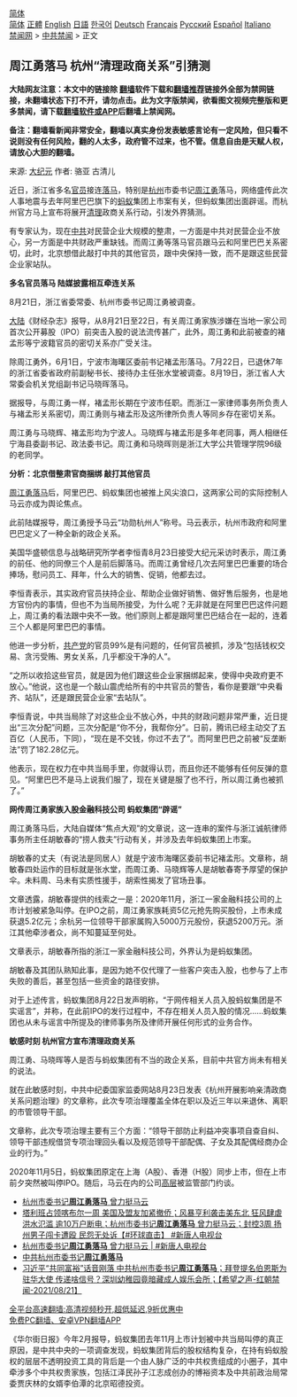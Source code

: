  <!-- 面包屑导航 --> <div class="breadcrumb"><!-- GTranslate: https://gtranslate.io/ -->  <div class="switcher notranslate">  <div class="selected">  <a href="#" onclick="return false;"> 简体</a>  </div>  <div class="option">  <a href="https://www.bannedbook.org" onclick="doGTranslate('zh-CN|zh-CN');jQuery('div.switcher div.selected a').html(jQuery(this).html());return false;" title="简体中文" class="nturl selected"> 简体</a>  <a href="https://www.bannedbook.org/zh-tw/" onclick="doGTranslate('zh-CN|zh-TW');jQuery('div.switcher div.selected a').html(jQuery(this).html());return false;" title="繁體中文" class="nturl"> 正體</a>  <a href="https://www.bannedbook.org/en/" onclick="doGTranslate('zh-CN|en');jQuery('div.switcher div.selected a').html(jQuery(this).html());return false;" title="English" class="nturl"> English</a>  <a href="https://www.bannedbook.org/ja/" onclick="doGTranslate('zh-CN|ja');jQuery('div.switcher div.selected a').html(jQuery(this).html());return false;" title="日本語" class="nturl"> 日語</a>  <a href="https://www.bannedbook.org/ko/" onclick="doGTranslate('zh-CN|ko');jQuery('div.switcher div.selected a').html(jQuery(this).html());return false;" title="한국어" class="nturl"> 한국어</a>  <a href="https://www.bannedbook.org/de/" onclick="doGTranslate('zh-CN|de');jQuery('div.switcher div.selected a').html(jQuery(this).html());return false;" title="Deutsch" class="nturl"> Deutsch</a>  <a href="https://www.bannedbook.org/fr/" onclick="doGTranslate('zh-CN|fr');jQuery('div.switcher div.selected a').html(jQuery(this).html());return false;" title="Français" class="nturl"> Français</a>  <a href="https://www.bannedbook.org/ru/" onclick="doGTranslate('zh-CN|ru');jQuery('div.switcher div.selected a').html(jQuery(this).html());return false;" title="Русский" class="nturl"> Русский</a>  <a href="https://www.bannedbook.org/es/" onclick="doGTranslate('zh-CN|es');jQuery('div.switcher div.selected a').html(jQuery(this).html());return false;" title="Español" class="nturl"> Español</a>  <a href="https://www.bannedbook.org/it/" onclick="doGTranslate('zh-CN|it');jQuery('div.switcher div.selected a').html(jQuery(this).html());return false;" title="Italiano" class="nturl"> Italiano</a>  </div>  </div>      <div class='breadcrumb-sub'><!-- Breadcrumb NavXT 6.3.0 --> <a href="https://www.bannedbook.org/" class="home">禁闻网</a> &gt; <a href="https://www.bannedbook.org/bnews/cbnews/" class="category">中共禁闻</a> &gt; 正文</div></div><h2>周江勇落马 杭州“清理政商关系”引猜测</h2> <p class="notice"><b>大陆网友注意：本文中的链接除 <a href="https://github.com/bannedbook/fanqiang" >翻墙</a>软件下载和<a href="https://github.com/killgcd/justmysocks/blob/master/README.md">翻墙推荐</a>链接外全部为禁网链接，未翻墙状态下打不开，请勿点击。此为文字版禁闻，欲看图文视频完整版和更多禁闻，请下载<a href="https://github.com/bannedbook/fanqiang">翻墙软件或APP</a>后翻墙上禁闻网。</p><p>备注：翻墙看新闻非常安全，翻墙以真实身份发表敏感言论有一定风险，但只看不说则没有任何风险，翻的人太多，政府管不过来，也不管。信息自由是天赋人权，请放心大胆的翻墙。</b></p>  <div class="entry"> <p>来源:&nbsp;<span class='wp_keywordlink_affiliate'><a href="http://www.epochtimes.com/" title="大纪元" target="_blank">大纪元</a></span>                            作者:&nbsp;骆亚 古清儿                                                 </p> <p>近日，浙江省多名<a href="https://www.bannedbook.org/bnews/tag/%E5%AE%98%E5%91%98/" class="st_tag internal_tag" rel="tag" title="标签 官员 下的日志">官员</a>接连<a href="https://www.bannedbook.org/bnews/tag/%E8%90%BD%E9%A9%AC/" class="st_tag internal_tag" rel="tag" title="标签 落马 下的日志">落马</a>，特别是<a href="https://www.bannedbook.org/bnews/tag/%e6%9d%ad%e5%b7%9e/" class="st_tag internal_tag" rel="tag" title="标签 杭州 下的日志">杭州</a>市委书记<a href="https://www.bannedbook.org/bnews/tag/%e5%91%a8%e6%b1%9f%e5%8b%87/" class="st_tag internal_tag" rel="tag" title="标签 周江勇 下的日志">周江勇</a>落马，网络盛传此次人事地震与去年阿里巴巴旗下的<a href="https://www.bannedbook.org/bnews/tag/%e8%9a%82%e8%9a%81/" class="st_tag internal_tag" rel="tag" title="标签 蚂蚁 下的日志">蚂蚁</a>集团上市案有关，但蚂蚁集团出面辟谣。而杭州官方马上宣布将展开<a href="https://www.bannedbook.org/bnews/tag/%E6%B8%85%E7%90%86/" class="st_tag internal_tag" rel="tag" title="标签 清理 下的日志">清理</a>政商关系行动，引发外界猜测。</p> <p>有专家认为，现在<a href="https://www.bannedbook.org/bnews/tag/%e4%b8%ad%e5%85%b1/" class="st_tag internal_tag" rel="tag" title="标签 中共 下的日志">中共</a>对民营企业大规模的整肃，一方面是中共对民营企业不放心，另一方面是中共财政严重缺钱。而周江勇等落马官员跟马云和阿里巴巴关系密切，此时，北京想借此敲打中共的其他官员，跟中央保持一致，而不是跟这些民营企业家站队。</p> <p><strong>多名官员落马 陆媒披露相互牵连关系</strong></p> <p>8月21日，浙江省委常委、杭州市委书记周江勇被调查。</p> <p><span class='wp_keywordlink_affiliate'><a href="https://www.bannedbook.org/" title="大陆" target="_blank">大陆</a></span>《财经杂志》报导，从8月21日至22日，有关周江勇家族涉嫌在当地一家公司首次公开募股（IPO）前突击入股的说法流传甚广，此外，周江勇和此前被查的褚孟形等宁波籍官员的密切关系亦广受关注。</p> <p>除周江勇外，6月1日，宁波市海曙区委前书记褚孟形落马。7月22日，已退休7年的浙江省委省政府前副秘书长、接待办主任张水堂被调查。8月19日，浙江省人大常委会机关党组副书记马晓晖落马。</p> <p>据报导，与周江勇一样，褚孟形长期在宁波市任职。而浙江一家律师事务所负责人与褚孟形关系密切，周江勇则与褚孟形及这所律所负责人等同乡存在密切关系。</p>  <p>周江勇与马晓辉、褚孟形均为宁波人。马晓辉与褚孟形是多年老同事，两人相继任宁海县委副书记、政法委书记。周江勇和马晓晖则是浙江大学公共管理学院96级的老同学。</p> <p><strong>分析：北京借整肃官商捆绑 敲打其他官员</strong></p> <p><a href="https://www.bannedbook.org/bnews/tag/%e5%91%a8%e6%b1%9f%e5%8b%87%e8%90%bd%e9%a9%ac/" class="st_tag internal_tag" rel="tag" title="标签 周江勇落马 下的日志">周江勇落马</a>后，阿里巴巴、蚂蚁集团也被推上风尖浪口，这两家公司的实际控制人马云亦成为舆论焦点。</p> <p>此前陆媒报导，周江勇授予马云“功勋杭州人”称号。马云表示，杭州市政府和阿里巴巴定义了一种全新的政企关系。</p> <p>美国华盛顿信息与战略研究所学者李恒青8月23日接受大纪元采访时表示，周江勇的前任、他的同僚三个人是前后脚落马。而周江勇曾经几次去阿里巴巴重要的场合捧场，慰问员工、拜年，什么大的销售、促销，他都去过。</p> <p>李恒青表示，其实政府官员扶持企业、帮助企业做好销售、做好售后服务，也是地方官份内的事情，但也不为当局所接受，为什么呢？无非就是在阿里巴巴这件问题上，周江勇的看法跟中央不一致。他们原则上都是跟阿里巴巴结合在一起的，连着三个人都是阿里巴巴的事情。</p> <p>他进一步分析，<a href="https://www.bannedbook.org/bnews/tag/%e5%85%b1%e4%ba%a7%e5%85%9a/" class="st_tag internal_tag" rel="tag" title="标签 共产党 下的日志">共产党</a>的官员99%是有问题的，任何官员被抓，涉及“包括钱权交易、贪污受贿、男女关系，几乎都没干净的人”。</p> <p>“之所以收拾这些官员，就是因为他们跟这些企业家捆绑起来，使得中央政府更不放心。”他说，这也是一个敲山震虎给所有的中共官员的警告，看你是要跟“中央看齐、站队”，还是跟民营企业家“去站队”。</p>  <p>李恒青说，中共当局除了对这些企业不放心外，中共的财政问题非常严重，近日提出“三次分配”问题，三次分配是“你不分，我帮你分”。日前，腾讯已经主动交了五百亿（人民币，下同），“现在是不交钱，你过不去了”。而阿里巴巴之前被“反垄断法”罚了182.28亿元。</p> <p>他表示，现在权力在中共当局手里，你就得认罚，而且你还不能够有任何反弹的意见。“阿里巴巴不是马上说我们服了，现在关键是服了也不行，所以周江勇也被抓了。”</p> <p><strong>网传周江勇家族入股金融科技公司 蚂蚁集团“辟谣”</strong></p> <p>周江勇落马后，大陆自媒体“焦点大观”的文章说，这一连串的案件与浙江诚航律师事务所主任胡敏春的“捞人救夫”行动有关，并涉及去年蚂蚁集团上市案。</p> <p>胡敏春的丈夫（有说法是同居人）就是宁波市海曙区委前书记褚孟形。文章称，胡敏春四处运作的目标就是张水堂，而周江勇、马晓辉等人是胡敏春寄予厚望的保护伞。未料周、马未有实质性援手，胡索性揭发了官场丑事。</p> <p>文章透露，胡敏春提供的线索之一是：2020年11月，浙江一家金融科技公司的上市计划被紧急叫停。在IPO之前，周江勇家族耗资5亿元抢先购买股份，上市未成获退5.2亿元；余杭另一位领导干部家属购入5000万元股份，获退5200万元。浙江其他牵涉者众，尚不知蔓延至何处。</p> <p>文章表示，胡敏春所指的浙江一家金融科技公司，外界认为是蚂蚁集团。</p> <p>胡敏春及其团队熟知此事，是因为她不仅代理了一些客户突击入股，也参与了上市失败的善后，甚至包括一些资金的路径安排。</p>  <p>对于上述传言，蚂蚁集团8月22日发声明称，“于网传相关人员入股蚂蚁集团是不实谣言”，并称，在此前IPO的发行过程中，不存在相关人员入股的情况……蚂蚁集团也从未与谣言中所提及的律师事务所及律师开展任何形式的业务合作。</p> <p><strong>敏感时刻 杭州官方宣布清理政商关系</strong></p> <p>周江勇、马晓晖等人是否与蚂蚁集团有不当的政企关系，目前中共官方尚未有相关的说法。</p> <p>就在此敏感时刻，中共中纪委国家监委网站8月23日发表《杭州开展影响亲清政商关系问题治理》的文章称，此次专项治理覆盖全体在职以及近三年以来退休、离职的市管领导干部。</p> <p>文章称，此次专项治理主要有三个方面：“领导干部防止利益冲突事项自查自纠、领导干部违规借贷专项治理回头看以及规范领导干部配偶、子女及其配偶经商办企业的行为。”</p> <p>2020年11月5日，蚂蚁集团原定在上海（A股）、香港（H股）同步上市，但在上市前夕突然被叫停IPO。随后，马云在内的公司<span class='wp_keywordlink_affiliate'><a href="https://www.bannedbook.org/bnews/ccpdope/" title="中共高层内幕" target="_blank">高层</a></span>被监管部门约谈。</p> <ul class='op-related-articles' title='相关阅读'> <li><a href='https://www.bannedbook.org/bnews/bannedvideo/20210823/1611660.html' target='_blank'>杭州市委书记<b>周江勇落马</b> 曾力挺马云</a></li> <li><a href='https://www.bannedbook.org/bnews/bannedvideo/20210823/1611463.html' target='_blank'>塔利班占领喀布尔一周 美国及盟友加紧撤侨；风暴亨利袭击美东北 狂风肆虐洪水氾滥 逾10万户断电；杭州市委书记<b>周江勇落马</b> 曾力挺马云；封控3周 扬州男子闯卡遭殴 民怨无处诉【#环球直击】 #新唐人电视台</a></li> <li><a href='https://www.bannedbook.org/bnews/bannedvideo/20210823/1611429.html' target='_blank'>杭州市委书记<b>周江勇落马</b> 曾力挺马云 | #新唐人电视台</a></li> <li><a href='https://www.bannedbook.org/bnews/baitai/20210822/1611217.html' target='_blank'>中共杭州市委书记<b>周江勇落马</b></a></li> <li><a href='https://www.bannedbook.org/bnews/comments/20210822/1610910.html' target='_blank'>习近平“共同富裕”话音刚落  中共杭州市委书记<b>周江勇落马</b>；拜登提名伯恩斯为驻华大使 传递啥信号？深圳幼稚园竟暗藏成人娱乐会所；【希望之声-红朝禁闻-2021/08/21】</a></li> </ul> <p class="texttj"> <a href="https://github.com/bannedbook/fanqiang/wiki/V2ray%E6%9C%BA%E5%9C%BA" target="_blank">全平台高速翻墙:高清视频秒开,超低延迟,9折优惠中</a><br/> <a href="https://github.com/bannedbook/fanqiang/wiki/%E7%A6%81%E9%97%BB%E7%BD%91%E5%AE%89%E5%8D%93%E7%BF%BB%E5%A2%99%E6%96%B0%E9%97%BBAPP" target="_blank">免费PC翻墙、安卓VPN翻墙APP</a></p><p>《华尔街日报》今年2月报导，蚂蚁集团去年11月上市计划被中共当局叫停的真正原因，是中共中央的一项调查发现，蚂蚁集团背后的股权结构复杂，在持有蚂蚁股权的层层不透明投资工具的背后是一个由人脉广泛的中共权贵组成的小圈子，其中牵涉多个中共权贵家族，包括江泽民孙子江志成创办的博裕资本及中共前政治局常委贾庆林的女婿李伯潭的北京昭德投资。</p> <a name='sharetosocial'></a>  <div style="margin-bottom:5px;padding-bottom:5px;clear:both"> <div id="archive-pix-1" class="banner-ads"> <!-- AuctionX Display platform tag START --> <div id="26318x728x90x621x_ADSLOT2" clicktrack="%%CLICK_URL_ESC%%"></div> <!-- AuctionX Display platform tag END --> </div> <div id="archive-pix-2" class="banner-ads"> <!-- AuctionX Display platform tag START --> <div id="26315x300x250x621x_ADSLOT2" clicktrack="%%CLICK_URL_ESC%%"></div> <!-- AuctionX Display platform tag END --> </div> </div>  <div id="archive-pix-1" class="banner-ads"> <!-- AuctionX Display platform tag START --> <div id="26318x728x90x621x_ADSLOT3" clicktrack="%%CLICK_URL_ESC%%"></div> <!-- AuctionX Display platform tag END --> </div> </div><!--END ENTRY--> 